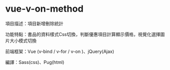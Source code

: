 # vue-v-on-method

項目描述：項目新增刪除統計

功能特點：書品的資料樣式Css切換，判斷優惠項目計算顯示價格，視覺化選擇圖片大小模式切換


前端框架：Vue (v-bind / v-for / v-on )、jQuery(Ajax)

編譯：Sass(css)、Pug(html)
